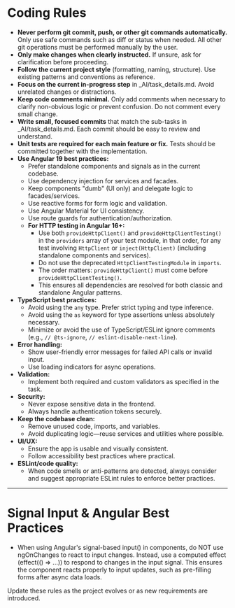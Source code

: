# Coding Rules

- **Never perform git commit, push, or other git commands automatically.** Only use safe commands such as diff or status when needed. All other git operations must be performed manually by the user.
- **Only make changes when clearly instructed.** If unsure, ask for clarification before proceeding.
- **Follow the current project style** (formatting, naming, structure). Use existing patterns and conventions as reference.
- **Focus on the current in-progress step** in \_AI/task_details.md. Avoid unrelated changes or distractions.
- **Keep code comments minimal.** Only add comments when necessary to clarify non-obvious logic or prevent confusion. Do not comment every small change.
- **Write small, focused commits** that match the sub-tasks in \_AI/task_details.md. Each commit should be easy to review and understand.
- **Unit tests are required for each main feature or fix.** Tests should be committed together with the implementation.
- **Use Angular 19 best practices:**
  - Prefer standalone components and signals as in the current codebase.
  - Use dependency injection for services and facades.
  - Keep components "dumb" (UI only) and delegate logic to facades/services.
  - Use reactive forms for form logic and validation.
  - Use Angular Material for UI consistency.
  - Use route guards for authentication/authorization.
  - **For HTTP testing in Angular 16+:**
    - Use both `provideHttpClient()` and `provideHttpClientTesting()` in the `providers` array of your test module, in that order, for any test involving `HttpClient` or `inject(HttpClient)` (including standalone components and services).
    - Do not use the deprecated `HttpClientTestingModule` in `imports`.
    - The order matters: `provideHttpClient()` must come before `provideHttpClientTesting()`.
    - This ensures all dependencies are resolved for both classic and standalone Angular patterns.
- **TypeScript best practices:**
  - Avoid using the `any` type. Prefer strict typing and type inference.
  - Avoid using the `as` keyword for type assertions unless absolutely necessary.
  - Minimize or avoid the use of TypeScript/ESLint ignore comments (e.g., `// @ts-ignore`, `// eslint-disable-next-line`).
- **Error handling:**
  - Show user-friendly error messages for failed API calls or invalid input.
  - Use loading indicators for async operations.
- **Validation:**
  - Implement both required and custom validators as specified in the task.
- **Security:**
  - Never expose sensitive data in the frontend.
  - Always handle authentication tokens securely.
- **Keep the codebase clean:**
  - Remove unused code, imports, and variables.
  - Avoid duplicating logic—reuse services and utilities where possible.
- **UI/UX:**
  - Ensure the app is usable and visually consistent.
  - Follow accessibility best practices where practical.
- **ESLint/code quality:**
  - When code smells or anti-patterns are detected, always consider and suggest appropriate ESLint rules to enforce better practices.

---

# Signal Input & Angular Best Practices

- When using Angular's signal-based input() in components, do NOT use ngOnChanges to react to input changes. Instead, use a computed effect (effect(() => ...)) to respond to changes in the input signal. This ensures the component reacts properly to input updates, such as pre-filling forms after async data loads.

Update these rules as the project evolves or as new requirements are introduced.
